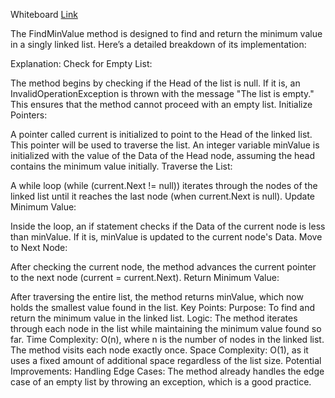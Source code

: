 Whiteboard [Link](https://github.com/Abed1313/LinkedListLibrary/blob/master/StudyLinkedList/assest/FindMinValue.jpg)
 
 The FindMinValue method is designed to find and return the minimum value in a singly linked list. Here’s a detailed breakdown of its implementation:

Explanation:
Check for Empty List:

The method begins by checking if the Head of the list is null. If it is, an InvalidOperationException is thrown with the message "The list is empty." This ensures that the method cannot proceed with an empty list.
Initialize Pointers:

A pointer called current is initialized to point to the Head of the linked list. This pointer will be used to traverse the list.
An integer variable minValue is initialized with the value of the Data of the Head node, assuming the head contains the minimum value initially.
Traverse the List:

A while loop (while (current.Next != null)) iterates through the nodes of the linked list until it reaches the last node (when current.Next is null).
Update Minimum Value:

Inside the loop, an if statement checks if the Data of the current node is less than minValue. If it is, minValue is updated to the current node's Data.
Move to Next Node:

After checking the current node, the method advances the current pointer to the next node (current = current.Next).
Return Minimum Value:

After traversing the entire list, the method returns minValue, which now holds the smallest value found in the list.
Key Points:
Purpose: To find and return the minimum value in the linked list.
Logic: The method iterates through each node in the list while maintaining the minimum value found so far.
Time Complexity: O(n), where n is the number of nodes in the linked list. The method visits each node exactly once.
Space Complexity: O(1), as it uses a fixed amount of additional space regardless of the list size.
Potential Improvements:
Handling Edge Cases: The method already handles the edge case of an empty list by throwing an exception, which is a good practice.
